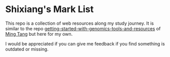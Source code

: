 # Shixiang's Mark List

This repo is a collection of web resources along my study journey.
It is similar to the repo [getting-started-with-genomics-tools-and-resources](https://github.com/crazyhottommy/getting-started-with-genomics-tools-and-resources) of [Ming Tang](https://github.com/crazyhottommy) but here for my own.

I would be appreciated if you can give me feedback if you find something is outdated or missing.

